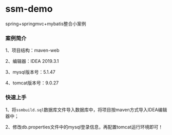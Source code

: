 # ssm-demo

spring+springmvc+mybatis整合小案例

### 案例简介

1、项目结构：maven-web

2、编辑器：IDEA 2019.3.1

3、mysql版本号：5.1.47

4、tomcat版本号：9.0.27

### 快速上手

1、将`ssmbuild.sql`数据库文件导入数据库中，将项目按maven方式导入IDEA编辑器中；

2、修改db.properties文件中的mysql登录信息，再配置tomcat运行环境即可！
